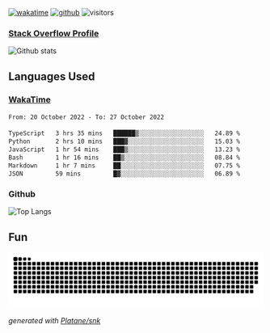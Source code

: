 [![wakatime](https://wakatime.com/badge/user/82c377cd-a54c-404c-b7df-177b313ca539.svg)](https://wakatime.com/@82c377cd-a54c-404c-b7df-177b313ca539)
[![github](https://img.shields.io/github/followers/xinthose?logo=github&style=plastic)](https://github.com/alanhamlett?tab=followers)
![visitors](https://visitor-badge.glitch.me/badge?page_id=xinthose&left_color=green&right_color=red)
### [Stack Overflow Profile](https://stackoverflow.com/users/4056146/xinthose)

![Github stats](https://github-readme-stats.vercel.app/api?username=xinthose&show_icons=true&theme=radical&count_private=true)

## Languages Used

### [WakaTime](https://wakatime.com/)
<!--START_SECTION:waka-->

```text
From: 20 October 2022 - To: 27 October 2022

TypeScript   3 hrs 35 mins   ██████▒░░░░░░░░░░░░░░░░░░   24.89 %
Python       2 hrs 10 mins   ███▓░░░░░░░░░░░░░░░░░░░░░   15.03 %
JavaScript   1 hr 54 mins    ███▒░░░░░░░░░░░░░░░░░░░░░   13.23 %
Bash         1 hr 16 mins    ██▒░░░░░░░░░░░░░░░░░░░░░░   08.84 %
Markdown     1 hr 7 mins     ██░░░░░░░░░░░░░░░░░░░░░░░   07.75 %
JSON         59 mins         █▓░░░░░░░░░░░░░░░░░░░░░░░   06.89 %
```

<!--END_SECTION:waka-->

### Github

![Top Langs](https://github-readme-stats.vercel.app/api/top-langs/?username=xinthose)

## Fun
![github contribution grid snake animation](https://raw.githubusercontent.com/xinthose/xinthose/output/github-contribution-grid-snake.svg)

_generated with [Platane/snk](https://github.com/Platane/snk)_
